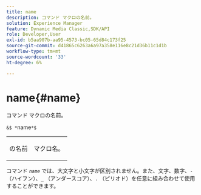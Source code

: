 ```yaml
---
title: name
description: コマンド マクロの名前。
solution: Experience Manager
feature: Dynamic Media Classic,SDK/API
role: Developer,User
exl-id: b5aa907b-aa95-4573-bc05-65d84c173f25
source-git-commit: d41865c6263a6a97a358e116e8c21d36b11c1d1b
workflow-type: tm+mt
source-wordcount: '33'
ht-degree: 6%

---
```


# name{#name}

コマンド マクロの名前。

`&$ *`name`*$`

<table id="simpletable_A07C4682275F461BA1F3B7752CE3FAE1"> 
 <tr class="strow"> 
  <td class="stentry"> <p><span class="codeph"> <span class="varname"> の名前 </span></span> </p> </td> 
  <td class="stentry"> <p>マクロ名。 </p></td> 
 </tr> 
</table>

コマンド *`name`* では、大文字と小文字が区別されません。また、文字、数字、`-` （ハイフン）、`_` （アンダースコア）、`.` （ピリオド）を任意に組み合わせて使用することができます。
